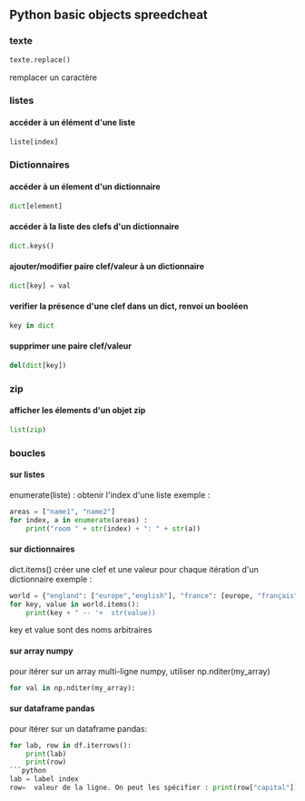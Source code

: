 ## Python basic objects spreedcheat

### texte

```python
texte.replace()
```

remplacer un caractère

### listes

#### accéder à un élément d'une liste

```python
liste[index] 
```

### Dictionnaires

#### accéder à un élement d'un dictionnaire

```python
dict[element] 
```

#### accéder à la liste des clefs d'un dictionnaire

```python
dict.keys() 
```

#### ajouter/modifier paire clef/valeur à un dictionnaire

```python
dict[key] = val
```

#### verifier la présence d'une clef dans un dict, renvoi un booléen

```python
key in dict
```

#### supprimer une paire clef/valeur

```python
del(dict[key])
```

### zip

#### afficher les élements d'un objet zip

```python
list(zip)
```

### boucles

#### sur listes

enumerate(liste) : obtenir l'index d'une liste
exemple :

```python
areas = ["name1", "name2"]
for index, a in enumerate(areas) :
	print("room " + str(index) + ": " + str(a))
```

#### sur dictionnaires

dict.items() créer une clef et une valeur pour chaque itération d'un dictionnaire
exemple :

```python
world = {"england": ["europe","english"], "france": [europe, "français"]}
for key, value in world.items():
	print(key + " -- '+  str(value))
```
key et value sont des noms arbitraires

#### sur array numpy

pour itérer sur un array multi-ligne numpy, utiliser np.nditer(my_array)
```python
for val in np.nditer(my_array):
```

#### sur dataframe pandas

pour itérer sur un dataframe pandas:
```python
for lab, row in df.iterrows():
	print(lab)
	print(row)
```python
lab = label index
row=  valeur de la ligne. On peut les spécifier : print(row["capital"])
